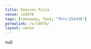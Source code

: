 ```yaml
---
title: Dominos Pizza
venue: v18976
tags: [takeaway, food, "fhrs:254336"]
permalink: /v/18976/
layout: venue
---
```

null